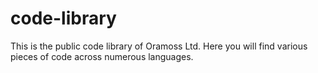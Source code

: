 # code-library

This is the public code library of Oramoss Ltd. Here you will find various pieces of code across numerous languages.